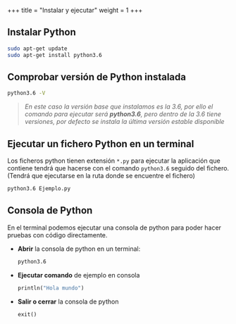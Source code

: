 +++
title = "Instalar y ejecutar"
weight = 1
+++

## Instalar Python

```bash
sudo apt-get update
sudo apt-get install python3.6
```

## Comprobar versión de Python instalada

```bash
python3.6 -V
```

>*En este caso la versión base que instalamos es la 3.6, por ello el comando para ejecutar será **python3.6**, pero dentro de la 3.6 tiene versiones, por defecto se instala la última versión estable disponible*

## Ejecutar un fichero Python en un terminal

Los ficheros python tienen extensión `*.py` para ejecutar la aplicación que contiene tendrá que hacerse con el comando `python3.6` seguido del fichero. (Tendrá que ejecutarse en la ruta donde se encuentre el fichero)

```bash
python3.6 Ejemplo.py
```

## Consola de Python

En el terminal podemos ejecutar una consola de python para poder hacer pruebas con código directamente.

- **Abrir** la consola de python en un terminal:

  ```bash
  python3.6
  ```

- **Ejecutar comando** de ejemplo en consola

  ```python
  println("Hola mundo")
  ```

- **Salir o cerrar** la consola de python

  ```python
  exit()
  ```